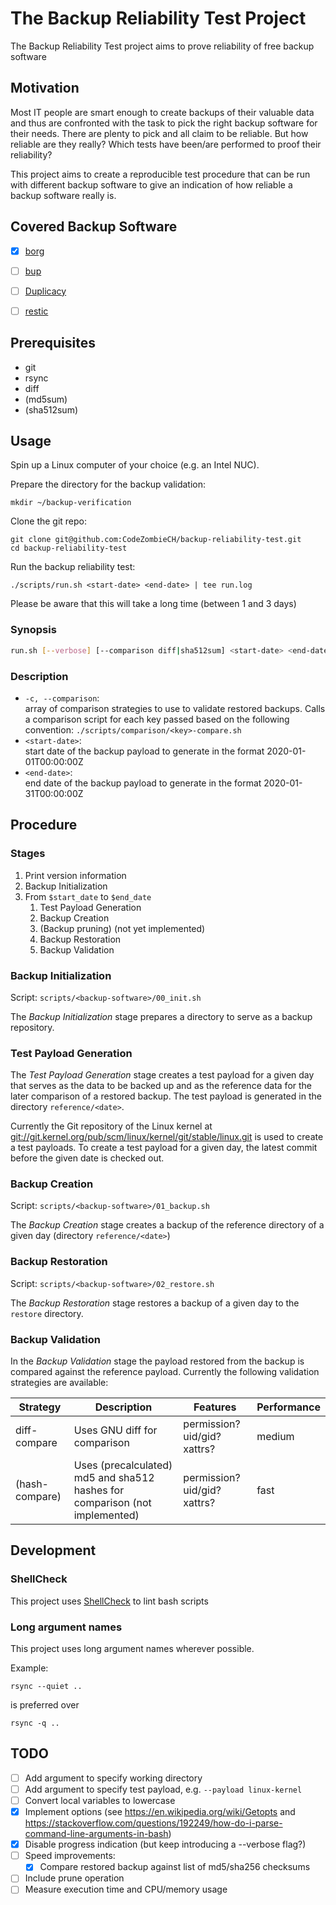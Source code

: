 # The Backup Reliability Test Project

The Backup Reliability Test project aims to prove reliability of free backup software

## Motivation

Most IT people are smart enough to create backups of their valuable data and thus are confronted with the task to pick the right backup software for their needs. There are plenty to pick and all claim to be reliable. But how reliable are they really? Which tests have been/are performed to proof their reliability?

This project aims to create a reproducible test procedure that can be run with different backup software to give an indication of how reliable a backup software really is.


## Covered Backup Software

- [x] [borg](https://github.com/borgbackup/borg)
- [ ] [bup](https://github.com/bup/bup)
- [ ] [Duplicacy](https://github.com/gilbertchen/duplicacy)
- [ ] [restic](https://github.com/restic/restic)


## Prerequisites

- git
- rsync
- diff
- (md5sum)
- (sha512sum)


## Usage

Spin up a Linux computer of your choice (e.g. an Intel NUC).

Prepare the directory for the backup validation:

    mkdir ~/backup-verification

Clone the git repo:

    git clone git@github.com:CodeZombieCH/backup-reliability-test.git
    cd backup-reliability-test

Run the backup reliability test:

    ./scripts/run.sh <start-date> <end-date> | tee run.log

Please be aware that this will take a long time (between 1 and 3 days)


### Synopsis

```bash
run.sh [--verbose] [--comparison diff|sha512sum] <start-date> <end-date>
```

### Description

- `-c, --comparison`:<br>
    array of comparison strategies to use to validate restored backups. Calls a comparison script for each key passed based on the following convention: `./scripts/comparison/<key>-compare.sh`
- `<start-date>`:<br>
    start date of the backup payload to generate in the format 2020-01-01T00:00:00Z
- `<end-date>`:<br>
    end date of the backup payload to generate in the format 2020-01-31T00:00:00Z


## Procedure

### Stages

1. Print version information
1. Backup Initialization
1. From `$start_date` to `$end_date`
    1. Test Payload Generation
    1. Backup Creation
    1. (Backup pruning) (not yet implemented)
    1. Backup Restoration
    1. Backup Validation

### Backup Initialization

Script: `scripts/<backup-software>/00_init.sh`

The *Backup Initialization* stage prepares a directory to serve as a backup repository.

### Test Payload Generation

The *Test Payload Generation* stage creates a test payload for a given day that serves as the data to be backed up and as the reference data for the later comparison of a restored backup. The test payload is generated in the directory `reference/<date>`.

Currently the Git repository of the Linux kernel at <git://git.kernel.org/pub/scm/linux/kernel/git/stable/linux.git> is used to create a test payloads. To create a test payload for a given day, the latest commit before the given date is checked out.

### Backup Creation

Script: `scripts/<backup-software>/01_backup.sh`

The *Backup Creation* stage creates a backup of the reference directory of a given day (directory `reference/<date>`)

### Backup Restoration

Script: `scripts/<backup-software>/02_restore.sh`

The *Backup Restoration* stage restores a backup of a given day to the `restore` directory.

### Backup Validation

In the *Backup Validation* stage the payload restored from the backup is compared against the reference payload. Currently the following validation strategies are available:

Strategy | Description | Features | Performance
-- | -- | -- | --
diff-compare | Uses GNU diff for comparison | permission? uid/gid? xattrs? | medium
(hash-compare) | Uses (precalculated) md5 and sha512 hashes for comparison (not implemented) | permission? uid/gid? xattrs? | fast


## Development

### ShellCheck

This project uses [ShellCheck](https://github.com/koalaman/shellcheck) to lint bash scripts

### Long argument names

This project uses long argument names wherever possible.

Example:

    rsync --quiet ..

is preferred over

    rsync -q ..


## TODO

- [ ] Add argument to specify working directory
- [ ] Add argument to specify test payload, e.g. `--payload linux-kernel`
- [ ] Convert local variables to lowercase
- [x] Implement options (see <https://en.wikipedia.org/wiki/Getopts> and <https://stackoverflow.com/questions/192249/how-do-i-parse-command-line-arguments-in-bash>)
- [x] Disable progress indication (but keep introducing a --verbose flag?)
- [ ] Speed improvements:
    - [x] Compare restored backup against list of md5/sha256 checksums
- [ ] Include prune operation
- [ ] Measure execution time and CPU/memory usage
